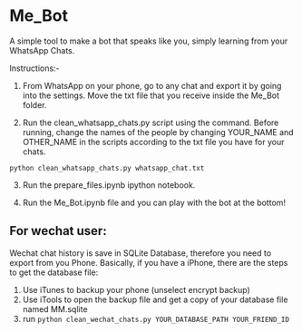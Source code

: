 # Me_Bot
A simple tool to make a bot that speaks like you, simply learning from your WhatsApp Chats.

Instructions:-

1. From WhatsApp on your phone, go to any chat and export it by going into the settings. Move the txt file that you receive inside the Me_Bot folder.

2. Run the clean_whatsapp_chats.py script using the command. Before running, change the names of the people by changing YOUR_NAME and OTHER_NAME in the scripts according to the txt file you have for your chats.

`python clean_whatsapp_chats.py whatsapp_chat.txt`

3. Run the prepare_files.ipynb ipython notebook.

4. Run the Me_Bot.ipynb file and you can play with the bot at the bottom!

## For wechat user:
Wechat chat history is save in SQLite Database, therefore you need to export from you Phone.
Basically, if you have a iPhone, there are the steps to get the database file:
1. Use iTunes to backup your phone (unselect encrypt backup)
2. Use iTools to open the backup file and get a copy of your database file named MM.sqlite
3. run `python clean_wechat_chats.py YOUR_DATABASE_PATH YOUR_FRIEND_ID`
